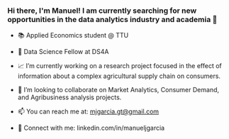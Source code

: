 ### Hi there, I'm Manuel! I am currently searching for new opportunities in the data analytics industry and academia 🏦

- 📚 Applied Economics student @ TTU

- 📓 Data Science Fellow at DS4A

- 📈 I’m currently working on a research project focused in the effect of information about a complex agricultural supply chain 
on consumers.

- 🌱 I’m looking to collaborate on Market Analytics, Consumer Demand, and Agribusiness analysis projects.

- 📫 You can reach me at: mjgarcia.gt@gmail.com

- 🤝 Connect with me: linkedin.com/in/manueljgarcia 
